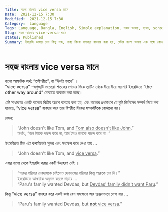 ```yaml
---
Title: সহজ বাংলায় vice versa মানে
Date:  2021-12-15 7:30
Modified:  2021-12-15 7:30
Category:  Language
Tags: Language, Bangla, English, Simple explanation, সহজ ভাষায়, ব্যখ্যা, sohoz-banglay
Slug: সহজ-বাংলায়-vice-versa-মানে
status: Published
Summary: ইংরেজি ভাষায় বেশ কিছু শব্দ, বাক্য কিংবা বাগধারা ব্যবহার করা হয়, যেটার বাংলা ভাষায় এক শব্দে কোনও অনুবাদ নেই। বা থাকলেও সাধারণ মানুষের জন্য খুব খটমটে। এরকম একটি শব্দগুচ্ছ হোল "vice versa" যেটি ল্যাটিন ভাষা থেকে এসেছে। ...
---
```


সহজ বাংলায় vice versa মানে
========================

বাংলা আক্ষরিক অর্থ: “তদ্বিপরীত”, বা “উলটা ভাবে” ।  
“vice versa” শব্দগুচ্ছটি সতেরো-শতকের গোড়ার দিকে ল্যাটিন থেকে ধীরে ধীরে সরাসরি ইংরেজিতে “the other way around” বোঝাতে ব্যবহার করা হচ্ছে। 

এটি সাধারণত একটি বাক্যের দ্বিতীয় অংশে ব্যবহার করা হয়, এবং বাক্যের প্রথমাংশে যে দুটি জিনিসের সম্পর্ক নিয়ে বলা হয়েছে, “vice versa” ব্যবহার করে তার বিপরীত দিকের সম্পর্কটিকে বোঝানো হয়।

যেমন: 
>“John doesn't like Tom, and <ins>Tom also doesn't like John</ins>.”   
অর্থাৎ, 
>“জন টমকে পছন্দ করে না, আর টমও জনকে পছন্দ করে না।”   

ইংরেজিতে ঠিক এই কথাটিকেই সুন্দর এবং সংক্ষেপ করে লেখা যায় ...  
>“John doesn't like Tom, and <ins>vice versa</ins>.” 


এবার বাংলা থেকে ইংরেজি করার একটি উদাহরণ দেই ।

>“পারুর পরিবার দেবদাসকে চাইলেও দেবদাসের পরিবার কিন্তু পারুকে চায় নি।”  
ইংরেজিতে আক্ষরিক অনুবাদ করলে দাড়ায় ...  
>“Paru's family wanted Devdas, but <ins>Devdas' family didn't want Paru</ins>.”   
  
কিন্তু “vice versa” ব্যবহার করে একই কথা বেশ সংক্ষেপে আর প্রাঞ্জলভাবে লেখা যায় ...  
>“Paru's family wanted Devdas, but <ins>**not** vice versa</ins>.” 